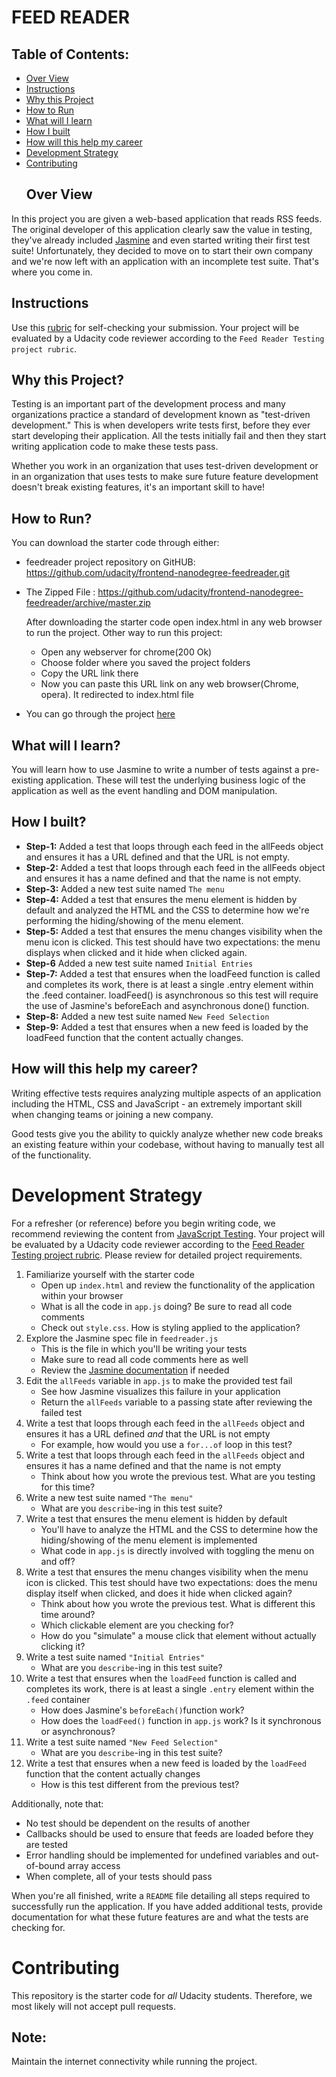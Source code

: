 # FEED READER

## Table of Contents:

-   [Over View](#Over-View)
-   [Instructions](#Instructions)
-   [Why this Project](#Why-this-project)
-   [How to Run](#How-to-Run)
-   [What will I learn](#What-will-I-learn)
-   [How I built](#How-I-built)
-   [How will this help my career](#How-will-this-help-my-career)
-   [Development Strategy](#Development-Strategy)
-   [Contributing](#Contributing)
    ## Over View

In this project you are given a web-based application that reads RSS feeds. The original developer of this application clearly saw the value in testing, they've already included [Jasmine](http://jasmine.github.io/) and even started writing their first test suite! Unfortunately, they decided to move on to start their own company and we're now left with an application with an incomplete test suite. That's where you come in.

## Instructions

Use this [rubric](https://review.udacity.com/#!/rubrics/18/view) for self-checking your submission. Your project will be evaluated by a Udacity code reviewer according to the `Feed Reader Testing project rubric`.

## Why this Project?

Testing is an important part of the development process and many organizations practice a standard of development known as "test-driven development." This is when developers write tests first, before they ever start developing their application. All the tests initially fail and then they start writing application code to make these tests pass.

Whether you work in an organization that uses test-driven development or in an organization that uses tests to make sure future feature development doesn't break existing features, it's an important skill to have!

## How to Run?

You can download the starter code through either:

-   feedreader project repository on GitHUB: <https://github.com/udacity/frontend-nanodegree-feedreader.git>
-   The Zipped File : <https://github.com/udacity/frontend-nanodegree-feedreader/archive/master.zip>

    After downloading the starter code open index.html in any web browser to run the project.
    Other way to run this project:

    -   Open any webserver for chrome(200 Ok)
    -   Choose folder where you saved the project folders
    -   Copy the URL link there
    -   Now you can paste this URL link on any web browser(Chrome, opera). It redirected to index.html file

-   You can go through the project [here]()

## What will I learn?

You will learn how to use Jasmine to write a number of tests against a pre-existing application. These will test the underlying business logic of the application as well as the event handling and DOM manipulation.

## How I built?

-   **Step-1:** Added a test that loops through each feed in the allFeeds object and ensures it has a URL defined and that the URL is not empty.
-   **Step-2:** Added a test that loops through each feed in the allFeeds object and ensures it has a name defined and that the name is not empty.
-   **Step-3:** Added a new test suite named `The menu`
-   **Step-4:** Added a test that ensures the menu element is hidden by default and analyzed the HTML and the CSS to determine how we're performing the hiding/showing of the menu               element.
-   **Step-5:** Added a test that ensures the menu changes visibility when the menu icon is clicked. This test should have two expectations: the menu displays when clicked and it hide when clicked again.
-   **Step-6** Added a new test suite named `Initial Entries`
-   **Step-7:** Added a test that ensures when the loadFeed function is called and completes its work, there is at least a single .entry element within the .feed container. loadFeed() is asynchronous so this test will require the use of Jasmine's beforeEach and asynchronous done() function.
-   **Step-8:** Added a new test suite named `New Feed Selection`
-   **Step-9:** Added a test that ensures when a new feed is loaded by the loadFeed function that the content actually changes.

## How will this help my career?

Writing effective tests requires analyzing multiple aspects of an application including the HTML, CSS and JavaScript - an extremely important skill when changing teams or joining a new company.

Good tests give you the ability to quickly analyze whether new code breaks an existing feature within your codebase, without having to manually test all of the functionality.

# Development Strategy

For a refresher (or reference) before you begin writing code, we recommend reviewing the content from [JavaScript Testing](https://www.udacity.com/course/javascript-testing--ud549). Your project will be evaluated by a Udacity code reviewer according to the [Feed Reader Testing project rubric](https://review.udacity.com/#!/rubrics/18/view). Please review for detailed project requirements.

1.  Familiarize yourself with the starter code
    -   Open up `index.html` and review the functionality of the application within your browser
    -   What is all the code in `app.js` doing? Be sure to read all code comments
    -   Check out `style.css`. How is styling applied to the application?
2.  Explore the Jasmine spec file in `feedreader.js`
    -   This is the file in which you'll be writing your tests
    -   Make sure to read all code comments here as well
    -   Review the [Jasmine documentation](http://jasmine.github.io) if needed
3.  Edit the `allFeeds` variable in `app.js` to make the provided test fail
    -   See how Jasmine visualizes this failure in your application
    -   Return the `allFeeds` variable to a passing state after reviewing the failed test
4.  Write a test that loops through each feed in the `allFeeds` object and ensures it has a URL defined _and_ that the URL is not empty
    -   For example, how would you use a `for...of` loop in this test?
5.  Write a test that loops through each feed in the `allFeeds` object and ensures it has a name defined and that the name is not empty
    -   Think about how you wrote the previous test. What are you testing for this time?
6.  Write a new test suite named `"The menu"`
    -   What are you `describe`-ing in this test suite?
7.  Write a test that ensures the menu element is hidden by default
    -   You'll have to analyze the HTML and the CSS to determine how the hiding/showing of the menu element is implemented
    -   What code in `app.js` is directly involved with toggling the menu on and off?
8.  Write a test that ensures the menu changes visibility when the menu icon is clicked. This test should have two expectations: does the menu display itself when clicked, and does it hide when clicked again?
    -   Think about how you wrote the previous test. What is different this time around?
    -   Which clickable element are you checking for?
    -   How do you "simulate" a mouse click that element without actually clicking it?
9.  Write a test suite named `"Initial Entries"`
    -   What are you `describe`-ing in this test suite?
10. Write a test that ensures when the `loadFeed` function is called and completes its work, there is at least a single `.entry` element within the `.feed` container
    -   How does Jasmine's `beforeEach()`function work?
    -   How does the `loadFeed()` function in `app.js` work? Is it synchronous or asynchronous?
11. Write a test suite named `"New Feed Selection"`
    -   What are you `describe`-ing in this test suite?
12. Write a test that ensures when a new feed is loaded by the `loadFeed` function that the content actually changes
    -   How is this test different from the previous test?

Additionally, note that:

-   No test should be dependent on the results of another
-   Callbacks should be used to ensure that feeds are loaded before they are tested
-   Error handling should be implemented for undefined variables and out-of-bound array access
-   When complete, all of your tests should pass

When you're all finished, write a `README` file detailing all steps required to successfully run the application. If you have added additional tests, provide documentation for what these future features are and what the tests are checking for.

# Contributing

This repository is the starter code for _all_ Udacity students. Therefore, we most likely will not accept pull requests.

## Note:

 Maintain the internet connectivity while running the project.
